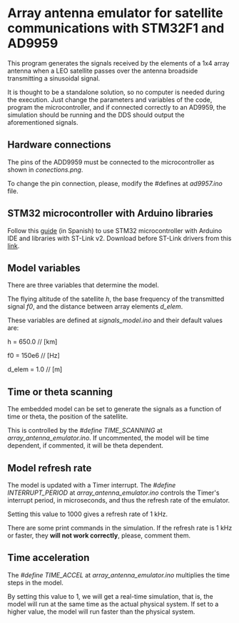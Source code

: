 # Array antenna emulator for satellite communications with STM32F1 and AD9959

This program generates the signals received by the elements of a 1x4 array antenna when a LEO satellite passes over the antenna broadside transmitting a sinusoidal signal.

It is thought to be a standalone solution, so no computer is needed during the execution.
Just change the parameters and variables of the code, program the microcontroller, and if connected correctly to an AD9959, the simulation should be running and the DDS should output the aforementioned signals.

## Hardware connections

The pins of the ADD9959 must be connected to the microcontroller as shown in *conections.png*.

To change the pin connection, please, modify the #defines at *ad9957.ino* file.

## STM32 microcontroller with Arduino libraries

Follow this [guide](https://www.luisllamas.es/programar-stm32-con-ide-de-arduino-y-st-link-v2/) (in Spanish) to use STM32 microcontroller with Arduino IDE and libraries with ST-Link v2.
Download before ST-Link drivers from this [link](https://www.st.com/content/st_com/en/products/development-tools/software-development-tools/stm32-software-development-tools/stm32-utilities/stsw-link009.html#get-software).

## Model variables

There are three variables that determine the model.

The flying altitude of the satellite *h*, the base frequency of the transmitted signal *f0*, and the distance between array elements *d_elem*.

These variables are defined at *signals_model.ino* and their default values are:

h = 650.0       // [km]

f0 = 150e6      // [Hz]

d_elem = 1.0    // [m]

## Time or theta scanning

The embedded model can be set to generate the signals as a function of time or theta, the position of the satellite.

This is controlled by the *#define TIME_SCANNING* at *array_antenna_emulator.ino*.
If uncommented, the model will be time dependent, if commented, it will be theta dependent.

## Model refresh rate

The model is updated with a Timer interrupt.
The *#define INTERRUPT_PERIOD* at *array_antenna_emulator.ino* controls the Timer's interrupt period, in microseconds, and thus the refresh rate of the emulator.

Setting this value to 1000 gives a refresh rate of 1 kHz.

There are some print commands in the simulation. If the refresh rate is 1 kHz or faster, they **will not work correctly**, please, comment them.

## Time acceleration

The *#define TIME_ACCEL* at *array_antenna_emulator.ino* multiplies the time steps in the model.

By setting this value to 1, we will get a real-time simulation, that is, the model will run at the same time as the actual physical system.
If set to a higher value, the model will run faster than the physical system.
